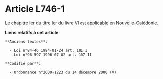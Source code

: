 # Article L746-1

Le chapitre Ier du titre Ier du livre VI est applicable en Nouvelle-Calédonie.

**Liens relatifs à cet article**

	**Anciens textes**:

	  - Loi n°84-46 1984-01-24 art. 101 I
	  - Loi n°96-597 1996-07-02 art. 107 II

	**Codifié par**:

	  - Ordonnance n°2000-1223 du 14 décembre 2000 (V)
